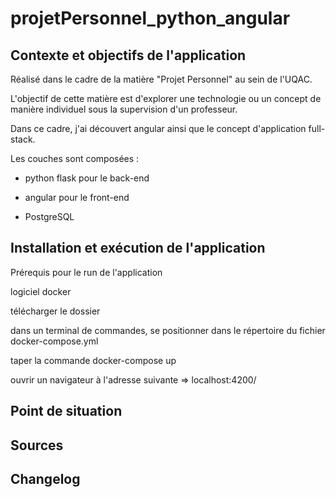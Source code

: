 # projetPersonnel_python_angular

## Contexte et objectifs de l'application 
Réalisé dans le cadre de la matière "Projet Personnel" au sein de l'UQAC. 

L'objectif de cette matière est d'explorer une technologie ou un concept de manière individuel sous la supervision d'un professeur. 

Dans ce cadre, j'ai découvert angular ainsi que le concept d'application full-stack. 


Les couches sont composées : 

- python flask pour le back-end 

- angular pour le front-end 

- PostgreSQL

## Installation et exécution de l'application

Prérequis pour le run de l'application 

logiciel docker

télécharger le dossier

dans un terminal de commandes, se positionner dans le répertoire du fichier docker-compose.yml 

taper la commande docker-compose up 

ouvrir un navigateur à l'adresse suivante => localhost:4200/


## Point de situation
## Sources
## Changelog




